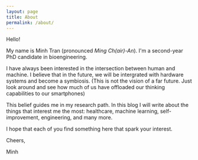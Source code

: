 ```yaml
---
layout: page
title: About
permalink: /about/
---
```


Hello!

My name is Minh Tran (pronounced *Ming Ch(air)-An*). I'm  a second-year PhD candidate in bioengineering.

I have always been interested in the intersection between human and machine.
I believe that in the future, we will be intergrated with hardware systems and become a symbiosis.
(This is not the vision of a far future. Just look around and see how much of us have offloaded our
thinking capabilities to our smartphones)

This belief guides me in my research path. In this blog I will write about the things that interest me 
the most: healthcare, machine learning, self-improvement, engineering, and many more.

I hope that each of you find something here that spark your interest.

Cheers,

Minh


